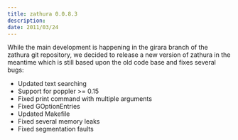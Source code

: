 ```yaml
---
title: zathura 0.0.8.3
description: 
date: 2011/03/24
---
```


While the main development is happening in the girara branch of the zathura git
repository, we decided to release a new version of zathura in the meantime which
is still based upon the old code base and fixes several bugs:

* Updated text searching
* Support for poppler >= 0.15
* Fixed print command with multiple arguments
* Fixed GOptionEntries
* Updated Makefile
* Fixed several memory leaks
* Fixed segmentation faults
